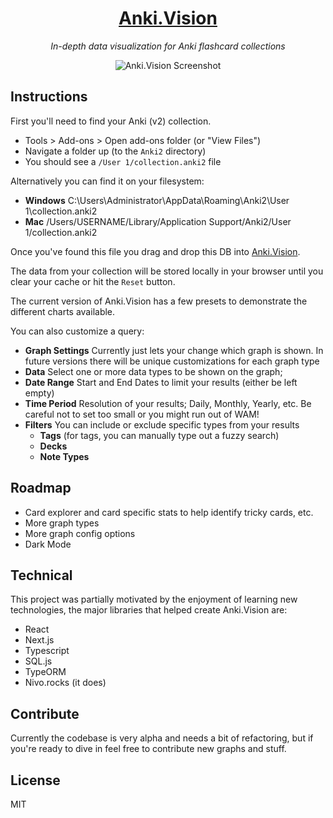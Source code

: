 <div align="center">

# [Anki.Vision](https://anki.vision)

_In-depth data visualization for Anki flashcard collections_

![Anki.Vision Screenshot](https://gihub.com/hitchcott/anki-vision/blob/master/screenshot.png)

</div>

## Instructions

First you'll need to find your Anki (v2) collection.

- Tools > Add-ons > Open add-ons folder (or "View Files")
- Navigate a folder up (to the `Anki2` directory)
- You should see a `/User 1/collection.anki2` file

Alternatively you can find it on your filesystem:

- **Windows** C:\Users\Administrator\AppData\Roaming\Anki2\User 1\collection.anki2
- **Mac** /Users/USERNAME/Library/Application Support/Anki2/User 1/collection.anki2

Once you've found this file you drag and drop this DB into [Anki.Vision](https://anki.vision).

The data from your collection will be stored locally in your browser until you clear your cache or hit the `Reset` button.

The current version of Anki.Vision has a few presets to demonstrate the different charts available.

You can also customize a query:

- **Graph Settings** Currently just lets your change which graph is shown. In future versions there will be unique customizations for each graph type
- **Data** Select one or more data types to be shown on the graph;
- **Date Range** Start and End Dates to limit your results (either be left empty)
- **Time Period** Resolution of your results; Daily, Monthly, Yearly, etc. Be careful not to set too small or you might run out of WAM!
- **Filters** You can include or exclude specific types from your results
  - **Tags** (for tags, you can manually type out a fuzzy search)
  - **Decks**
  - **Note Types**

## Roadmap

- Card explorer and card specific stats to help identify tricky cards, etc.
- More graph types
- More graph config options
- Dark Mode

## Technical

This project was partially motivated by the enjoyment of learning new technologies, the major libraries that helped create Anki.Vision are:

- React
- Next.js
- Typescript
- SQL.js
- TypeORM
- Nivo.rocks (it does)

## Contribute

Currently the codebase is very alpha and needs a bit of refactoring, but if you're ready to dive in feel free to contribute new graphs and stuff.

## License

MIT
